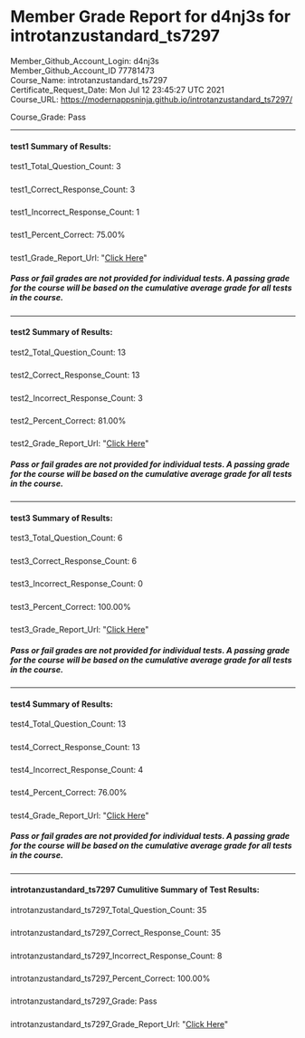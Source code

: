 # Member Grade Report for d4nj3s for introtanzustandard_ts7297  
   
Member_Github_Account_Login: d4nj3s  
Member_Github_Account_ID 77781473  
Course_Name: introtanzustandard_ts7297  
Certificate_Request_Date: Mon Jul 12 23:45:27 UTC 2021  
Course_URL: https://modernappsninja.github.io/introtanzustandard_ts7297/  
   
Course_Grade: Pass
   
---  
#### test1 Summary of Results:  
test1_Total_Question_Count: 3
#####  
test1_Correct_Response_Count: 3
#####  
test1_Incorrect_Response_Count: 1
#####  
test1_Percent_Correct: 75.00%
#####  
test1_Grade_Report_Url: "[Click Here](https://github.com/modernappsninjas/d4nj3s/blob/main/static/userdata/courses/introtanzustandard_ts7297/grade_report.pr235.test1.md)"
##### Pass or fail grades are not provided for individual tests. A passing grade for the course will be based on the cumulative average grade for all tests in the course.  
#####  
---  
#### test2 Summary of Results:  
test2_Total_Question_Count: 13
#####  
test2_Correct_Response_Count: 13
#####  
test2_Incorrect_Response_Count: 3
#####  
test2_Percent_Correct: 81.00%
#####  
test2_Grade_Report_Url: "[Click Here](https://github.com/modernappsninjas/d4nj3s/blob/main/static/userdata/courses/introtanzustandard_ts7297/grade_report.pr237.test2.md)"
##### Pass or fail grades are not provided for individual tests. A passing grade for the course will be based on the cumulative average grade for all tests in the course.  
#####  
---  
#### test3 Summary of Results:  
test3_Total_Question_Count: 6
#####  
test3_Correct_Response_Count: 6
#####  
test3_Incorrect_Response_Count: 0
#####  
test3_Percent_Correct: 100.00%
#####  
test3_Grade_Report_Url: "[Click Here](https://github.com/modernappsninjas/d4nj3s/blob/main/static/userdata/courses/introtanzustandard_ts7297/grade_report.pr239.test3.md)"
##### Pass or fail grades are not provided for individual tests. A passing grade for the course will be based on the cumulative average grade for all tests in the course.  
#####  
---  
#### test4 Summary of Results:  
test4_Total_Question_Count: 13
#####  
test4_Correct_Response_Count: 13
#####  
test4_Incorrect_Response_Count: 4
#####  
test4_Percent_Correct: 76.00%
#####  
test4_Grade_Report_Url: "[Click Here](https://github.com/modernappsninjas/d4nj3s/blob/main/static/userdata/courses/introtanzustandard_ts7297/grade_report.pr241.test4.md)"
##### Pass or fail grades are not provided for individual tests. A passing grade for the course will be based on the cumulative average grade for all tests in the course.  
#####  
---  
#### introtanzustandard_ts7297 Cumulitive Summary of Test Results:  
introtanzustandard_ts7297_Total_Question_Count: 35  
#####  
introtanzustandard_ts7297_Correct_Response_Count: 35  
#####  
introtanzustandard_ts7297_Incorrect_Response_Count: 8 
#####  
introtanzustandard_ts7297_Percent_Correct: 100.00%  
#####  
introtanzustandard_ts7297_Grade: Pass  
#####  
introtanzustandard_ts7297_Grade_Report_Url: "[Click Here](https://github.com/modernappsninjas/d4nj3s/blob/main/static/userdata/courses/introtanzustandard_ts7297/grade_report.pr242.introtanzustandard_ts7297.md)"
#####  
